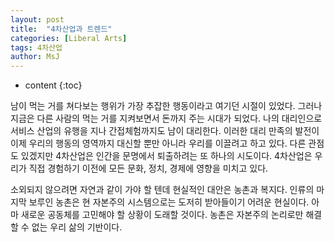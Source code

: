 ```yaml
---
layout: post
title:  "4차산업과 트렌드"
categories: [Liberal Arts]
tags: 4차산업
author: MsJ
---
```


* content
{:toc}

남이 먹는 거를 쳐다보는 행위가 가장 추잡한 행동이라고 여기던 시절이 있었다. 그러나 지금은 다른 사람의 먹는 거를 지켜보면서 돈까지 주는 시대가 되었다. 나의 대리인으로 서비스 산업의 유행을 지나 간접체험까지도 남이 대리한다. 이러한 대리 만족의 발전이 이제 우리의 행동의 영역까지 대신할 뿐만 아니라 우리를 이끌려고 하고 있다. 다른 관점도 있겠지만 4차산업은 인간을 문명에서 퇴출하려는 또 하나의 시도이다. 4차산업은 우리가 직접 경험하기 이전에 모든 문화, 정치, 경제에 영향을 미치고 있다.

소외되지 않으려면 자연과 같이 가야 할 텐데 현실적인 대안은 농촌과 복지다. 인류의 마지막 보루인 농촌은 현 자본주의 시스템으로는 도저히 받아들이기 어려운 현실이다. 아마 새로운 공동체를 고민해야 할 상황이 도래할 것이다. 농촌은 자본주의 논리로만 해결할 수 없는 우리 삶의 기반이다.

